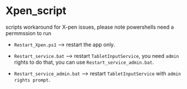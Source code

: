 # Xpen_script
scripts workaround for X-pen issues, please note powershells need a permmssion to run

* `Restart_Xpen.ps1` --> restart the app only.

* `Restart_service.bat` --> restart `TabletInputService`, you need `admin` rights to do that, you can use `Restart_service_admin.bat`.
* `Restart_service_admin.bat` --> restart `TabletInputService` with `admin rights prompt`. 
